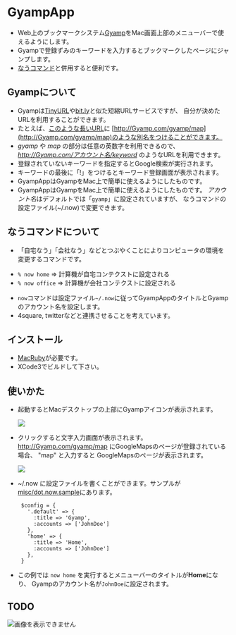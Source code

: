 # GyampApp

 * Web上のブックマークシステム[Gyamp](http://Gyamp.com/)をMac画面上部のメニューバーで使えるようにします。
 * Gyampで登録ずみのキーワードを入力するとブックマークしたページにジャンプします。
 * [なうコマンド](https://github.com/masui/GyampApp/blob/master/misc/now)と併用すると便利です。

## Gyampについて

 * Gyampは[TinyURL](http://tinyurl.com/)や[bit.ly](http://bit.ly/)と似た短縮URLサービスですが、
   自分が決めたURLを利用することができます。
 * たとえば、[このような長いURL](http://maps.google.co.jp/?ie=UTF8&hq=&hnear=%E6%9D%B1%E4%BA%AC%E9%83%BD%E6%B8%8B%E8%B0%B7%E5%8C%BA%E6%B8%8B%E8%B0%B7%EF%BC%91%E4%B8%81%E7%9B%AE%EF%BC%91%EF%BC%93%E2%88%92%EF%BC%97&ll=35.659897,139.703578&spn=0.008944,0.014205&z=16&brcurrent=3,0x60188b5866d5affb:0xfea3e6b96012bdb0,1,0x60188b5866860611:0x4c9287e50043b1c)に
   [http://Gyamp.com/gyamp/map](http://Gyamp.com/gyamp/map)のような別名をつけることができます。
 * *gyamp* や *map* の部分は任意の英数字を利用できるので、*http://Gyamp.com/アカウント名/keyword*
   のようなURLを利用できます。
 * 登録されていないキーワードを指定するとGoogle検索が実行されます。
 * キーワードの最後に「!」をつけるとキーワード登録画面が表示されます。
 * GyampAppはGyampをMac上で簡単に使えるようにしたものです。
 * GyampAppはGyampをMac上で簡単に使えるようにしたものです。
   *アカウント名*はデフォルトでは「`gyamp`」に設定されていますが、
   なうコマンドの設定ファイル(~/.now)で変更できます。

## なうコマンドについて

 * 「自宅なう」「会社なう」などとつぶやくことによりコンピュータの環境を変更するコマンドです。

  - `% now home` ⇒ 計算機が自宅コンテクストに設定される
  - `% now office` ⇒ 計算機が会社コンテクストに設定される

 * `now`コマンドは設定ファイル`~/.now`に従ってGyampAppのタイトルとGyampのアカウント名を設定します。
 * 4square, twitterなどと連携させることを考えています。

## インストール

 * [MacRuby](http://www.macruby.org/)が必要です。
 * XCode3でビルドして下さい。

## 使いかた

 * 起動するとMacデスクトップの上部にGyampアイコンが表示されます。

    ![](http://gyazo.com/d1da03f23e386d4fd939ec5f09620e4f.png)
					     
 * クリックすると文字入力画面が表示されます。
   http://Gyamp.com/gyamp/map にGoogleMapsのページが登録されている場合、
   "map" と入力すると GoogleMapsのページが表示されます。

    ![](http://gyazo.com/09620e325817d666cd110172cee75f19.png)

 * ~/.now に設定ファイルを書くことができます。サンプルが
   [misc/dot.now.sample](https://github.com/masui/GyampApp/blob/master/misc/dot.now.sample)にあります。

        $config = {
          '.default' => {
            :title => 'Gyamp',
            :accounts => ['JohnDoe']
          },
          'home' => {
            :title => 'Home',
            :accounts => ['JohnDoe']
          },
        }

 * この例では `now home` を実行するとメニューバーのタイトルが**Home**になり、
   Gyampのアカウント名が`JohnDoe`に設定されます。



## TODO

![画像を表示できません](http://gyazo.com/cca2932879b6542099b872e2935fcda1.png "メニュー画像")
